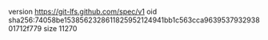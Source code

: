 version https://git-lfs.github.com/spec/v1
oid sha256:74058be1538562328611825952124941bb1c563cca963953793293801712f779
size 11270
